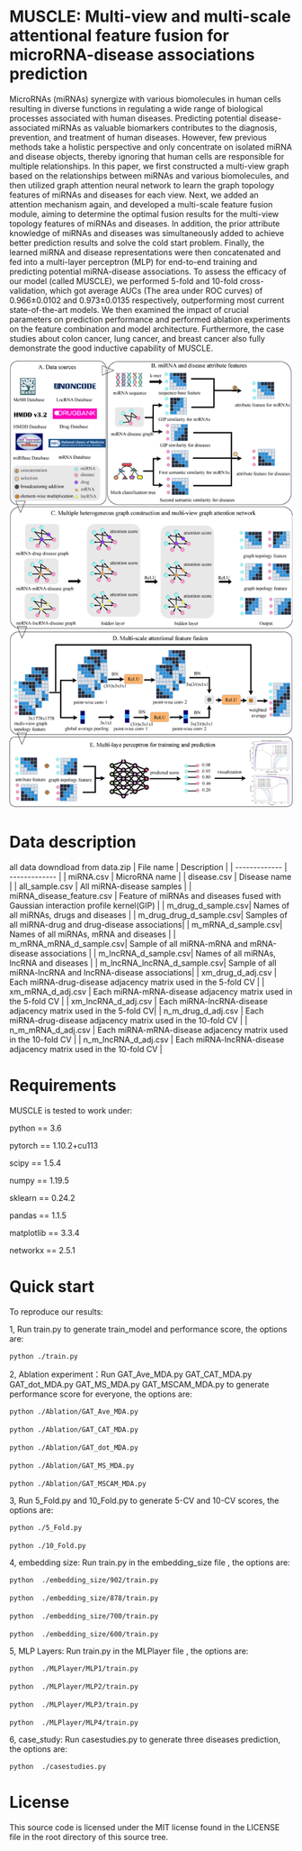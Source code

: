 # MUSCLE: Multi-view and multi-scale attentional feature fusion for microRNA-disease associations prediction
MicroRNAs (miRNAs) synergize with various biomolecules in human cells resulting in diverse functions in regulating a wide range of biological processes associated with human diseases. Predicting potential disease-associated miRNAs as valuable biomarkers contributes to the diagnosis, prevention, and treatment of human diseases. However, few previous methods take a holistic perspective and only concentrate on isolated miRNA and disease objects, thereby ignoring that human cells are responsible for multiple relationships. In this paper, we first constructed a multi-view graph based on the relationships between miRNAs and various biomolecules, and then utilized graph attention neural network to learn the graph topology features of miRNAs and diseases for each view. Next, we added an attention mechanism again, and developed a multi-scale feature fusion module, aiming to determine the optimal fusion results for the multi-view topology features of miRNAs and diseases. In addition, the prior attribute knowledge of miRNAs and diseases was simultaneously added to achieve better prediction results and solve the cold start problem. Finally, the learned miRNA and disease representations were then concatenated and fed into a multi-layer perceptron (MLP) for end-to-end training and predicting potential miRNA-disease associations. To assess the efficacy of our model (called MUSCLE), we performed 5-fold and 10-fold cross-validation, which got average AUCs (The area under ROC curves) of 0.966±0.0102 and 0.973±0.0135 respectively, outperforming most current state-of-the-art models. We then examined the impact of crucial parameters on prediction performance and performed ablation experiments on the feature combination and model architecture. Furthermore, the case studies about colon cancer, lung cancer, and breast cancer also fully demonstrate the good inductive capability of MUSCLE.

![image](https://github.com/zht-code/MUSCLE/blob/main/IMG/liuchengtu.png)

# Data description
all data downdload from data.zip
| File name  | Description |
| ------------- | ------------- |
| miRNA.csv    | MicroRNA name  |
| disease.csv  | Disease name   |
| all_sample.csv  | All miRNA-disease samples  |
| miRNA_disease_feature.csv | Feature of miRNAs and diseases fused with Gaussian interaction profile kernel(GIP) |
| m_drug_d_sample.csv| Names of all miRNAs, drugs and diseases | 
| m_drug_drug_d_sample.csv|  Samples of all miRNA-drug and drug-disease associations| 
| m_mRNA_d_sample.csv| Names of all miRNAs, mRNA and diseases | 
| m_mRNA_mRNA_d_sample.csv|  Sample of all miRNA-mRNA and mRNA-disease associations | 
| m_lncRNA_d_sample.csv| Names of all miRNAs, lncRNA and diseases | 
| m_lncRNA_lncRNA_d_sample.csv|  Sample of all miRNA-lncRNA and lncRNA-disease associations| 
| xm_drug_d_adj.csv |  Each miRNA-drug-disease adjacency matrix used in the 5-fold CV | 
| xm_mRNA_d_adj.csv |  Each miRNA-mRNA-disease adjacency matrix used in the 5-fold CV | 
| xm_lncRNA_d_adj.csv |  Each miRNA-lncRNA-disease adjacency matrix used in the 5-fold CV|
| n_m_drug_d_adj.csv |  Each miRNA-drug-disease adjacency matrix used in the 10-fold CV | 
| n_m_mRNA_d_adj.csv |  Each miRNA-mRNA-disease adjacency matrix used in the 10-fold CV | 
| n_m_lncRNA_d_adj.csv | Each miRNA-lncRNA-disease adjacency matrix used in the 10-fold CV |

# Requirements
MUSCLE is tested to work under:

python == 3.6

pytorch == 1.10.2+cu113

scipy == 1.5.4

numpy == 1.19.5

sklearn == 0.24.2

pandas == 1.1.5

matplotlib == 3.3.4

networkx == 2.5.1
# Quick start
To reproduce our results:


1, Run train.py to generate train_model and performance score, the options are:
```
python ./train.py
```
2, Ablation experiment：Run GAT_Ave_MDA.py GAT_CAT_MDA.py GAT_dot_MDA.py GAT_MS_MDA.py GAT_MSCAM_MDA.py to generate performance score for everyone, the options are:
```
python ./Ablation/GAT_Ave_MDA.py

python ./Ablation/GAT_CAT_MDA.py

python ./Ablation/GAT_dot_MDA.py

python ./Ablation/GAT_MS_MDA.py

python ./Ablation/GAT_MSCAM_MDA.py
```
3, Run 5_Fold.py and 10_Fold.py to generate 5-CV and 10-CV scores, the options are:
```
python ./5_Fold.py

python ./10_Fold.py
```
4, embedding size: Run train.py in the embedding_size file , the options are:
```
python  ./embedding_size/902/train.py

python  ./embedding_size/878/train.py

python  ./embedding_size/700/train.py

python  ./embedding_size/600/train.py
```
5, MLP Layers: Run train.py in the MLPlayer file , the options are:
```
python  ./MLPlayer/MLP1/train.py

python  ./MLPlayer/MLP2/train.py

python  ./MLPlayer/MLP3/train.py

python  ./MLPlayer/MLP4/train.py
```
6, case_study: Run casestudies.py to generate three diseases prediction, the options are:
```
python  ./casestudies.py
```
# License
This source code is licensed under the MIT license found in the LICENSE file in the root directory of this source tree.

